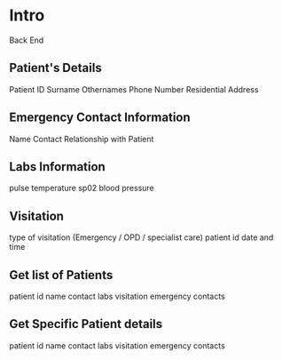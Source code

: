 # Intro
Back End

## Patient's Details
Patient ID
Surname
Othernames
Phone Number
Residential Address

## Emergency Contact Information
Name 
Contact
Relationship with Patient

## Labs Information
pulse 
temperature 
sp02
blood pressure

## Visitation
type of visitation (Emergency / OPD / specialist care)
patient id
date and time

## Get list of Patients
patient id
name
contact
labs
visitation
emergency contacts

## Get Specific Patient details
patient id
name
contact
labs
visitation
emergency contacts
